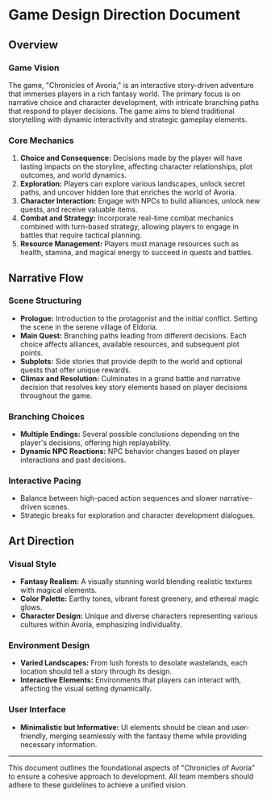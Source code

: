 # Game Design Direction Document

## Overview
### Game Vision
The game, "Chronicles of Avoria," is an interactive story-driven adventure that immerses players in a rich fantasy world. The primary focus is on narrative choice and character development, with intricate branching paths that respond to player decisions. The game aims to blend traditional storytelling with dynamic interactivity and strategic gameplay elements.

### Core Mechanics
1. **Choice and Consequence:** Decisions made by the player will have lasting impacts on the storyline, affecting character relationships, plot outcomes, and world dynamics.
2. **Exploration:** Players can explore various landscapes, unlock secret paths, and uncover hidden lore that enriches the world of Avoria.
3. **Character Interaction:** Engage with NPCs to build alliances, unlock new quests, and receive valuable items.
4. **Combat and Strategy:** Incorporate real-time combat mechanics combined with turn-based strategy, allowing players to engage in battles that require tactical planning.
5. **Resource Management:** Players must manage resources such as health, stamina, and magical energy to succeed in quests and battles.

## Narrative Flow
### Scene Structuring
- **Prologue:** Introduction to the protagonist and the initial conflict. Setting the scene in the serene village of Eldoria.
- **Main Quest:** Branching paths leading from different decisions. Each choice affects alliances, available resources, and subsequent plot points.
- **Subplots:** Side stories that provide depth to the world and optional quests that offer unique rewards.
- **Climax and Resolution:** Culminates in a grand battle and narrative decision that resolves key story elements based on player decisions throughout the game.

### Branching Choices
- **Multiple Endings:** Several possible conclusions depending on the player's decisions, offering high replayability.
- **Dynamic NPC Reactions:** NPC behavior changes based on player interactions and past decisions.

### Interactive Pacing
- Balance between high-paced action sequences and slower narrative-driven scenes.
- Strategic breaks for exploration and character development dialogues.

## Art Direction
### Visual Style
- **Fantasy Realism:** A visually stunning world blending realistic textures with magical elements.
- **Color Palette:** Earthy tones, vibrant forest greenery, and ethereal magic glows.
- **Character Design:** Unique and diverse characters representing various cultures within Avoria, emphasizing individuality.

### Environment Design
- **Varied Landscapes:** From lush forests to desolate wastelands, each location should tell a story through its design.
- **Interactive Elements:** Environments that players can interact with, affecting the visual setting dynamically.

### User Interface
- **Minimalistic but Informative:** UI elements should be clean and user-friendly, merging seamlessly with the fantasy theme while providing necessary information.

---

This document outlines the foundational aspects of "Chronicles of Avoria" to ensure a cohesive approach to development. All team members should adhere to these guidelines to achieve a unified vision.